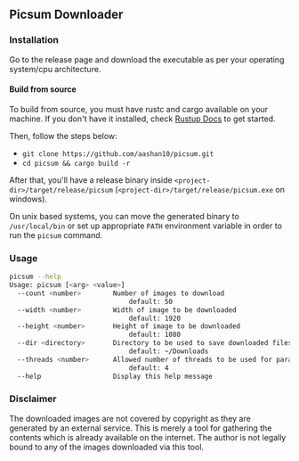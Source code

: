 ## Picsum Downloader

### Installation

Go to the release page and download the executable as per your operating system/cpu architecture.

#### Build from source
To build from source, you must have rustc and cargo available on your machine.
If you don't have it installed, check [Rustup Docs](https://rustup.rs/) to get started.

Then, follow the steps below:

- `git clone https://github.com/aashan10/picsum.git`
- `cd picsum && cargo build -r`

After that, you'll have a release binary inside `<project-dir>/target/release/picsum` (`<project-dir>/target/release/picsum.exe` on windows).

On unix based systems, you can move the generated binary to `/usr/local/bin` or set up appropriate `PATH` environment variable in order to run the `picsum` command.

### Usage
```bash 
picsum --help
Usage: picsum [<arg> <value>]
  --count <number>        Number of images to download
                              default: 50
  --width <number>        Width of image to be downloaded
                              default: 1920
  --height <number>       Height of image to be downloaded
                              default: 1080
  --dir <directory>       Directory to be used to save downloaded files
                              default: ~/Downloads
  --threads <number>      Allowed number of threads to be used for parallel downloads
                              default: 4
  --help                  Display this help message
```

### Disclaimer
The downloaded images are not covered by copyright as they are generated by an external service. This is merely a tool for gathering the contents which is already available on the internet.
The author is not legally bound to any of the images downloaded via this tool.
